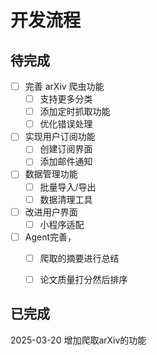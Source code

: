 

# 开发流程

## 待完成

- [ ] 完善 arXiv 爬虫功能
  - [ ] 支持更多分类
  - [ ] 添加定时抓取功能
  - [ ] 优化错误处理
- [ ] 实现用户订阅功能
  - [ ] 创建订阅界面
  - [ ] 添加邮件通知
- [ ] 数据管理功能
  - [ ] 批量导入/导出
  - [ ] 数据清理工具
- [ ] 改进用户界面
  - [ ] 小程序适配
- [ ] Agent完善，
  - [ ] 爬取的摘要进行总结
  - [ ] 论文质量打分然后排序


## 已完成

2025-03-20 增加爬取arXiv的功能
